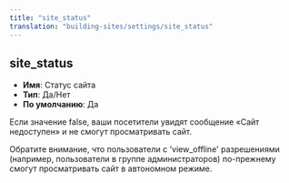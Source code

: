 ```yaml
---
title: "site_status"
translation: "building-sites/settings/site_status"
---
```


## site_status

-   **Имя**: Статус сайта
-   **Тип**: Да/Нет
-   **По умолчанию**: Да

Если значение false, ваши посетители увидят сообщение «Сайт недоступен» и не смогут просматривать сайт.

Обратите внимание, что пользователи с 'view_offline' разрешениями (например, пользователи в группе администраторов) по-прежнему смогут просматривать сайт в автономном режиме.
